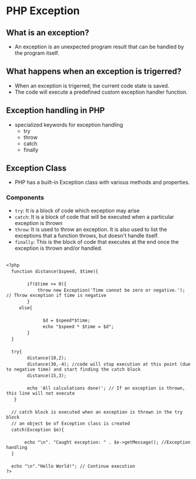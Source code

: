 # PHP Exception
## What is an exception?
- An exception is an unexpected program result that can be handled by the program itself.
## What happens when an exception is trigerred?
- When an exception is trigerred, the current code state is saved.
- The code will execute a predefined custom exception handler function.
## Exception handling in PHP
- specialized keywords for exception handling
    - try
    - throw
    - catch
    - finally

## Exception Class
- PHP has a built-in Exception class with various methods and properties.
### Components
- `try`: It is a block of code which exception may arise
- `catch`: It is a block of code that will be executed when a particular exception is thrown
- `throw`: It is used to throw an exception. It is also used to list the exceptions that a function throws, but doesn't handle itself.
- `finally`: This is the block of code that executes at the end once the exception is thrown and/or handled.
<br><br>

`<?php`<br>
&emsp;`function distance($speed, $time){`<br>
&emsp;`    `<br>
&emsp;&emsp;`    if($time <= 0){`<br>
&emsp;&emsp;`        throw new Exception('Time cannot be zero or negative.'); // Throw exception if time is negative`<br>
&emsp;&emsp;`    }`<br>
&emsp;&emsp;` else{`<br>
&emsp;&emsp;&emsp;`        `<br>
&emsp;&emsp;&emsp;`        $d = $speed*$time;`<br>
&emsp;&emsp;&emsp;`        echo "$speed * $time = $d";`<br>
&emsp;&emsp;`    }`<br>
&emsp;`}`<br>
&emsp;` `<br>
&emsp;`try{`<br>
&emsp;&emsp;`    distance(10,2);`<br>
&emsp;&emsp;`    distance(30,-4); //code will stop execution at this point (due to negative time) and start finding the catch block`<br>
&emsp;&emsp;`    distance(15,3);`<br>
&emsp;&emsp;`    `<br>
&emsp;&emsp;`    echo 'All calculations done!'; // If an exception is thrown, this line will not execute`<br>
&emsp;`  } `<br>
&emsp;` `<br>
&emsp;`// catch block is executed when an exception is thrown in the try block`<br>
&emsp;`// an object $e of Exception class is created`<br>
&emsp;`catch(Exception $e){    ` <br>
&emsp;&emsp;`    `<br>
&emsp;&emsp;`    echo "\n". "Caught exception: " . $e->getMessage(); //Exception handling ` <br>
&emsp;`}`<br>
&emsp;` `<br>
&emsp;`echo "\n"."Hello World!"; // Continue execution`<br>
`?>`<br><br>

